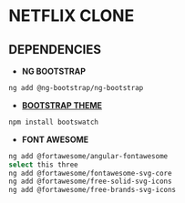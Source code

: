 # NETFLIX CLONE



## DEPENDENCIES

- **NG BOOTSTRAP**

```bash
ng add @ng-bootstrap/ng-bootstrap
```

- **[BOOTSTRAP THEME](https://bootswatch.com/)**

```bash
npm install bootswatch
```

- **FONT AWESOME**

```bash
ng add @fortawesome/angular-fontawesome
select this three
ng add @fortawesome/fontawesome-svg-core
ng add @fortawesome/free-solid-svg-icons
ng add @fortawesome/free-brands-svg-icons
```
